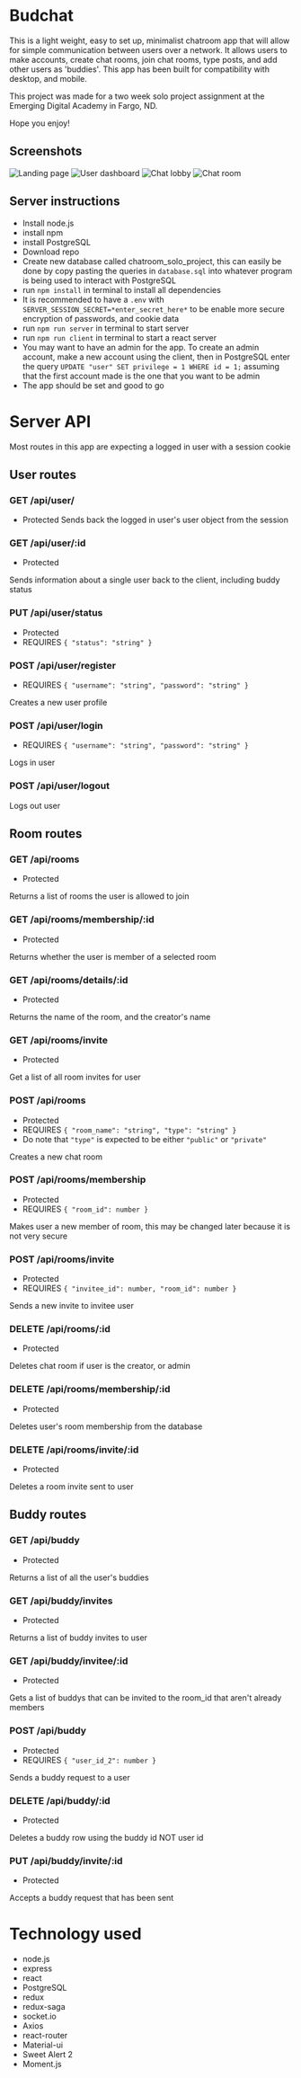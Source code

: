 # Budchat
This is a light weight, easy to set up, minimalist chatroom app that will allow for simple communication between users over a network. It allows users to make accounts, create chat rooms, join chat rooms, type posts, and add other users as 'buddies'. This app has been built for compatibility with desktop, and mobile.

This project was made for a two week solo project assignment at the Emerging Digital Academy in Fargo, ND.

Hope you enjoy!

## Screenshots

![Landing page](./screenshot1.png)
![User dashboard](./screenshot2.png)
![Chat lobby](./screenshot3.png)
![Chat room](./screenshot4.png)

## Server instructions
* Install node.js
* install npm
* install PostgreSQL
* Download repo
* Create new database called chatroom_solo_project, this can easily be done by copy pasting the queries in `database.sql` into whatever program is being used to interact with PostgreSQL
* run `npm install` in terminal to install all dependencies
* It is recommended to have a `.env` with `SERVER_SESSION_SECRET=*enter_secret_here*` to be enable more secure encryption of passwords, and cookie data
* run `npm run server` in terminal to start server
* run `npm run client` in terminal to start a react server
* You may want to have an admin for the app. To create an admin account, make a new account using the client, then in PostgreSQL enter the query `UPDATE "user" SET privilege = 1 WHERE id = 1;` assuming that the first account made is the one that you want to be admin
* The app should be set and good to go

# Server API
Most routes in this app are expecting a logged in user with a session cookie


## User routes

### GET /api/user/
* Protected
Sends back the logged in user's user object from the session

### GET /api/user/:id
* Protected

Sends information about a single user back to the client, including buddy status

### PUT /api/user/status
* Protected
* REQUIRES `{ "status": "string" }`

### POST /api/user/register
* REQUIRES `{ "username": "string", "password": "string" }`

Creates a new user profile

### POST /api/user/login
* REQUIRES `{ "username": "string", "password": "string" } `

Logs in user

### POST /api/user/logout

Logs out user


## Room routes

### GET /api/rooms
* Protected

Returns a list of rooms the user is allowed to join

### GET /api/rooms/membership/:id
* Protected

Returns whether the user is member of a selected room

### GET /api/rooms/details/:id
* Protected

Returns the name of the room, and the creator's name

### GET /api/rooms/invite
* Protected

Get a list of all room invites for user

### POST /api/rooms
* Protected
* REQUIRES `{ "room_name": "string", "type": "string" }`
* Do note that `"type"` is expected to be either `"public"` or `"private"`

Creates a new chat room

### POST /api/rooms/membership
* Protected
* REQUIRES `{ "room_id": number }`

Makes user a new member of room, this may be changed later because it is not very secure

### POST /api/rooms/invite
* Protected
* REQUIRES `{ "invitee_id": number, "room_id": number }`

Sends a new invite to invitee user

### DELETE /api/rooms/:id
* Protected

Deletes chat room if user is the creator, or admin

### DELETE /api/rooms/membership/:id
* Protected

Deletes user's room membership from the database

### DELETE /api/rooms/invite/:id
* Protected

Deletes a room invite sent to user


## Buddy routes

### GET /api/buddy
* Protected

Returns a list of all the user's buddies

### GET /api/buddy/invites
* Protected

Returns a list of buddy invites to user

### GET /api/buddy/invitee/:id
* Protected

Gets a list of buddys that can be invited to the room_id that aren't already members

### POST /api/buddy
* Protected
* REQUIRES `{ "user_id_2": number }`

Sends a buddy request to a user

### DELETE /api/buddy/:id
* Protected

Deletes a buddy row using the buddy id NOT user id

### PUT /api/buddy/invite/:id
* Protected

Accepts a buddy request that has been sent

# Technology used
* node.js
* express
* react
* PostgreSQL
* redux
* redux-saga
* socket.io
* Axios
* react-router
* Material-ui
* Sweet Alert 2
* Moment.js